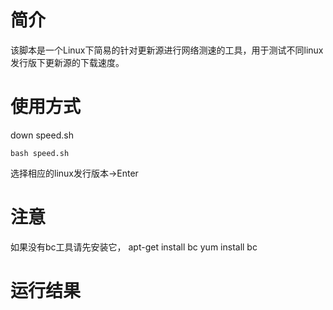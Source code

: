 # 简介
该脚本是一个Linux下简易的针对更新源进行网络测速的工具，用于测试不同linux发行版下更新源的下载速度。

# 使用方式
down speed.sh
```
bash speed.sh
```
选择相应的linux发行版本->Enter

# 注意
如果没有bc工具请先安装它，
apt-get install bc
yum install bc

# 运行结果
